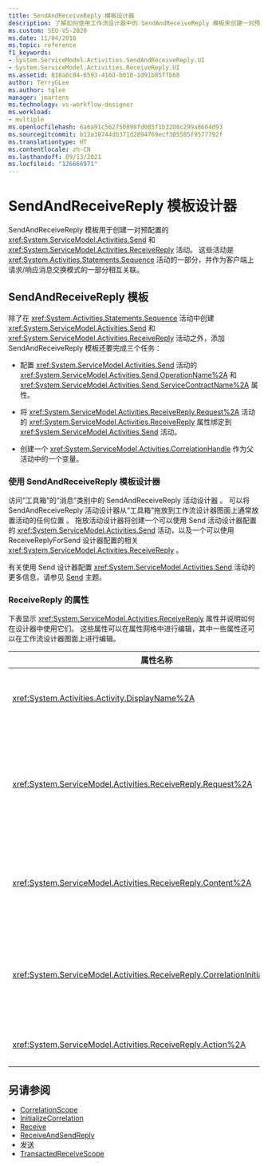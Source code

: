 ```yaml
---
title: SendAndReceiveReply 模板设计器
description: 了解如何使用工作流设计器中的 SendAndReceiveReply 模板来创建一对预配置的 Send 和 ReceiveReply 活动。
ms.custom: SEO-VS-2020
ms.date: 11/04/2016
ms.topic: reference
f1_keywords:
- System.ServiceModel.Activities.SendAndReceiveReply.UI
- System.ServiceModel.Activities.ReceiveReply.UI
ms.assetid: 818a8c84-6593-416d-b016-1d91b85ffb68
author: TerryGLee
ms.author: tglee
manager: jmartens
ms.technology: vs-workflow-designer
ms.workload:
- multiple
ms.openlocfilehash: 6a6a91c562750898fd085f1b32d8c299a8604d93
ms.sourcegitcommit: b12a38744db371d2894769ecf305585f9577792f
ms.translationtype: HT
ms.contentlocale: zh-CN
ms.lasthandoff: 09/13/2021
ms.locfileid: "126666971"
---
```

# <a name="sendandreceivereply-template-designer"></a>SendAndReceiveReply 模板设计器

SendAndReceiveReply 模板用于创建一对预配置的 <xref:System.ServiceModel.Activities.Send> 和 <xref:System.ServiceModel.Activities.ReceiveReply> 活动。 这些活动是 <xref:System.Activities.Statements.Sequence> 活动的一部分，并作为客户端上请求/响应消息交换模式的一部分相互关联。

## <a name="the-sendandreceivereply-template"></a>SendAndReceiveReply 模板

除了在 <xref:System.Activities.Statements.Sequence> 活动中创建 <xref:System.ServiceModel.Activities.Send> 和 <xref:System.ServiceModel.Activities.ReceiveReply> 活动之外，添加 SendAndReceiveReply 模板还要完成三个任务：

- 配置 <xref:System.ServiceModel.Activities.Send> 活动的 <xref:System.ServiceModel.Activities.Send.OperationName%2A> 和 <xref:System.ServiceModel.Activities.Send.ServiceContractName%2A> 属性。

- 将 <xref:System.ServiceModel.Activities.ReceiveReply.Request%2A> 活动的 <xref:System.ServiceModel.Activities.ReceiveReply> 属性绑定到 <xref:System.ServiceModel.Activities.Send> 活动。

- 创建一个 <xref:System.ServiceModel.Activities.CorrelationHandle> 作为父活动中的一个变量。

### <a name="use-the-sendandreceivereply-template-designer"></a>使用 SendAndReceiveReply 模板设计器

访问“工具箱”的“消息”类别中的 SendAndReceiveReply 活动设计器  。 可以将 SendAndReceiveReply 活动设计器从“工具箱”拖放到工作流设计器图面上通常放置活动的任何位置 。 拖放活动设计器将创建一个可以使用 Send 活动设计器配置的 <xref:System.ServiceModel.Activities.Send> 活动，以及一个可以使用 ReceiveReplyForSend 设计器配置的相关 <xref:System.ServiceModel.Activities.ReceiveReply> 。

有关使用 Send 设计器配置 <xref:System.ServiceModel.Activities.Send> 活动的更多信息，请参见 [Send](../workflow-designer/send-activity-designer.md) 主题。

### <a name="properties-of-receivereply"></a>ReceiveReply 的属性

下表显示 <xref:System.ServiceModel.Activities.ReceiveReply> 属性并说明如何在设计器中使用它们。 这些属性可以在属性网格中进行编辑，其中一些属性还可以在工作流设计器图面上进行编辑。

| 属性名称 | 必选 | 使用情况 |
|-|----------|-|
| <xref:System.Activities.Activity.DisplayName%2A> | 错误 | <xref:System.ServiceModel.Activities.ReceiveReply> 活动的可选友好名称。 默认值为 ReceiveReplyForSend。<br /><br /> 虽然对友好 <xref:System.Activities.Activity.DisplayName%2A> 使用非默认值不是绝对必需的，但最好使用非默认值。 |
| <xref:System.ServiceModel.Activities.ReceiveReply.Request%2A> | True | 对与此 <xref:System.ServiceModel.Activities.Send> 活动配对的 <xref:System.ServiceModel.Activities.ReceiveReply> 活动的引用。 此属性不得为 NULL。 在客户端上将 <xref:System.ServiceModel.Activities.Send> 和 <xref:System.ServiceModel.Activities.ReceiveReply> 活动配合使用，可对请求/响应消息模式建模。 此属性指定配对的 <xref:System.ServiceModel.Activities.Send> 活动。 在该设计器中无法编辑此属性，因为它自动绑定到从中创建了 <xref:System.ServiceModel.Activities.ReceiveReply> 活动的 <xref:System.ServiceModel.Activities.Send> 活动。 |
| <xref:System.ServiceModel.Activities.ReceiveReply.Content%2A> | 错误 | 指定要接收的消息或参数内容。 它可为 <xref:System.ServiceModel.Activities.ReceiveMessageContent> 活动或 <xref:System.ServiceModel.Activities.ReceiveParametersContent> 活动。 编辑此属性的方法是单击属性网格中“内容”字段旁的省略号按钮，或单击 Receive 活动设计器图面上“内容”标签旁的“定义”按钮   。 两者都显示“内容定义”对话框。 有关如何使用此对话框的详细信息，请参阅[“内容定义”对话框](../workflow-designer/content-definition-dialog-box.md)。 |
| <xref:System.ServiceModel.Activities.ReceiveReply.CorrelationInitializers%2A> | 错误 | 指定在工作流中对配置此 <xref:System.ServiceModel.Activities.CorrelationInitializer> 活动的多个 <xref:System.ServiceModel.Activities.CorrelationHandle> 对象进行初始化的 <xref:System.ServiceModel.Activities.Receive> 对象的集合。 在属性网格中单击 <xref:System.ServiceModel.Activities.Receive.CorrelationInitializers%2A> 属性旁边的省略号按钮，以打开“添加相关初始值设定项”对话框。 有关使用此框的详细信息，请参阅[“添加相关初始值设定项”对话框](../workflow-designer/add-correlationinitializers-dialog-box.md)。 |
| <xref:System.ServiceModel.Activities.ReceiveReply.Action%2A> | 错误 | 指定消息的操作标头。 如果未显式设置，则它的值默认为：<br /><br /> `https://tempuri.org/{service contract namespace}/{service contract name}/{operation name}`. |

## <a name="see-also"></a>另请参阅

- [CorrelationScope](../workflow-designer/correlationscope-activity-designer.md)
- [InitializeCorrelation](../workflow-designer/initializecorrelation-activity-designer.md)
- [Receive](../workflow-designer/receive-activity-designer.md)
- [ReceiveAndSendReply](../workflow-designer/receiveandsendreply-template-designer.md)
- 发送
- [TransactedReceiveScope](../workflow-designer/transactedreceivescope-activity-designer.md)